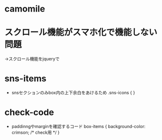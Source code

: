 # camomile

# スクロール機能がスマホ化で機能しない問題
→スクロール機能をjqueryで

# sns-items 
* snsセクションのみbox内の上下余白をあけるため
.sns-icons {
}

# check-code
* paddinngやmarginを確認するコード
box-items {
  background-color: crimson; /* check用 */
}

